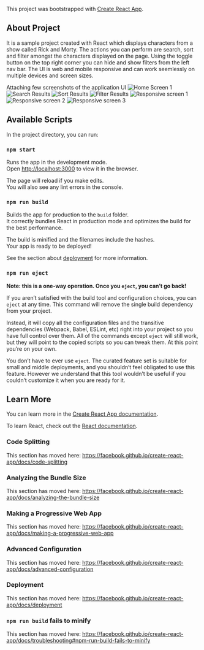 This project was bootstrapped with [Create React App](https://github.com/facebook/create-react-app).

## About Project 

It is a sample project created with React which displays characters from a show called Rick and Morty. 
The actions you can perform are search, sort and filter amongst the characters displayed on the page. 
Using the toggle button on the top right corner you can hide and show filters from the left nav bar. 
The UI is web and mobile responsive and can work seemlessly on multiple devices and screen sizes. 

Attaching few screenshots of the application UI 
![Home Screen 1](src/assets/images/application/screen1.png?raw=true "Home Screen 1")
![Search Results](src/assets/images/application/search-results.png?raw=true "Search Results")
![Sort Results](src/assets/images/application/sort-results.png?raw=true "Sort Results")
![Filter Results](src/assets/images/application/filter-results.png?raw=true "Filter Results")
![Responsive screen 1 ](src/assets/images/application/responsive-1.png?raw=true "Responsive screen 1")
![Responsive screen 2](src/assets/images/application/responsive-2.png?raw=true "Responsive screen 2")
![Responsive screen 3](src/assets/images/application/responsive-3.png?raw=true "Responsive screen 3")




## Available Scripts

In the project directory, you can run:

### `npm start`

Runs the app in the development mode.<br />
Open [http://localhost:3000](http://localhost:3000) to view it in the browser.

The page will reload if you make edits.<br />
You will also see any lint errors in the console.


### `npm run build`

Builds the app for production to the `build` folder.<br />
It correctly bundles React in production mode and optimizes the build for the best performance.

The build is minified and the filenames include the hashes.<br />
Your app is ready to be deployed!

See the section about [deployment](https://facebook.github.io/create-react-app/docs/deployment) for more information.

### `npm run eject`

**Note: this is a one-way operation. Once you `eject`, you can’t go back!**

If you aren’t satisfied with the build tool and configuration choices, you can `eject` at any time. This command will remove the single build dependency from your project.

Instead, it will copy all the configuration files and the transitive dependencies (Webpack, Babel, ESLint, etc) right into your project so you have full control over them. All of the commands except `eject` will still work, but they will point to the copied scripts so you can tweak them. At this point you’re on your own.

You don’t have to ever use `eject`. The curated feature set is suitable for small and middle deployments, and you shouldn’t feel obligated to use this feature. However we understand that this tool wouldn’t be useful if you couldn’t customize it when you are ready for it.

## Learn More

You can learn more in the [Create React App documentation](https://facebook.github.io/create-react-app/docs/getting-started).

To learn React, check out the [React documentation](https://reactjs.org/).

### Code Splitting

This section has moved here: https://facebook.github.io/create-react-app/docs/code-splitting

### Analyzing the Bundle Size

This section has moved here: https://facebook.github.io/create-react-app/docs/analyzing-the-bundle-size

### Making a Progressive Web App

This section has moved here: https://facebook.github.io/create-react-app/docs/making-a-progressive-web-app

### Advanced Configuration

This section has moved here: https://facebook.github.io/create-react-app/docs/advanced-configuration

### Deployment

This section has moved here: https://facebook.github.io/create-react-app/docs/deployment

### `npm run build` fails to minify

This section has moved here: https://facebook.github.io/create-react-app/docs/troubleshooting#npm-run-build-fails-to-minify
